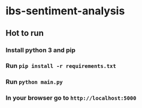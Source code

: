 # ibs-sentiment-analysis

## Hot to run

### Install python 3 and pip
### Run `pip install -r requirements.txt`
### Run `python main.py`
### In your browser go to `http://localhost:5000`
